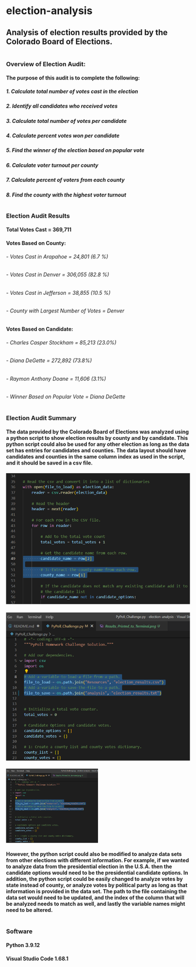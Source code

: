 # election-analysis
## Analysis of election results provided by the Colorado Board of Elections. 
#
#
### Overview of Election Audit:
#### The purpose of this audit is to complete the following:
##### 1. Calculate total number of votes cast in the election
##### 2. Identify all candidates who received votes
##### 3. Calculate total number of votes per candidate
##### 4. Calculate percent votes won per candidate
##### 5. Find the winner of the election based on popular vote
##### 6. Calculate voter turnout per county
##### 7. Calculate percent of voters from each county
##### 8. Find the county with the highest voter turnout
#
#
### Election Audit Results

#### Total Votes Cast = 369,711

#### Votes Based on County:
###### - Votes Cast in Arapahoe = 24,801 (6.7 %)
###### - Votes Cast in Denver = 306,055 (82.8 %)
###### - Votes Cast in Jefferson = 38,855 (10.5 %)
###### - County with Largest Number of Votes = Denver

#### Votes Based on Candidate:
###### - Charles Casper Stockham = 85,213 (23.0%)
###### - Diana DeGette = 272,892 (73.8%)
###### - Raymon Anthony Doane = 11,606 (3.1%)
###### - Winner Based on Popular Vote = Diana DeGette
#
#
### Election Audit Summary

#### The data provided by the Colorado Board of Elections was analyzed using a python script to show election results by county and by candidate. This python script could also be used for any other election as long as the data set has entries for candidates and counties. The data layout should have candidates and counties in the same column index as used in the script, and it should be saved in a csv file.

#### ![column_index](https://github.com/eoweed/election-analysis/blob/main/analysis/image_column_index.png)
#### ![file_path](https://github.com/eoweed/election-analysis/blob/main/analysis/image_file_path.png)

<img src="https://github.com/eoweed/election-analysis/blob/main/analysis/image_file_path.png" width=50% height=50%>

#### However, the python script could also be modified to analyze data sets from other elections with different information. For example, if we wanted to analyze data from the presidential election in the U.S.A. then the candidate options would need to be the presidential candidate options. In addition, the python script could be easily changed to analyze votes by state instead of county, or analyze votes by political party as long as that information is provided in the data set. The path to the file containing the data set would need to be updated, and the index of the column that will be analyzed needs to match as well, and lastly the variable names might need to be altered.

#
#
### Software
#### Python 3.9.12
#### Visual Studio Code 1.68.1